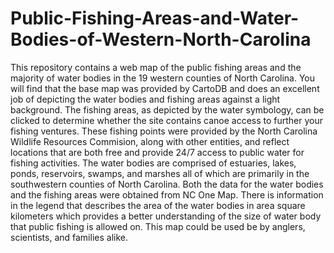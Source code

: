 # Public-Fishing-Areas-and-Water-Bodies-of-Western-North-Carolina
This repository contains a web map of the public fishing areas and the majority of water bodies in the 19 western counties of North Carolina. You will find that the base map was provided by CartoDB and does an excellent job of depicting the water bodies and fishing areas against a light background. The fishing areas, as depicted by the water symbology, can be clicked to determine whether the site contains canoe access to further your fishing ventures. These fishing points were provided by the North Carolina Wildlife Resources Commision, along with other entities, and reflect locations that are both free and provide 24/7 access to public water for fishing activities. The water bodies are comprised of estuaries, lakes, ponds, reservoirs, swamps, and marshes all of which are primarily in the southwestern counties of North Carolina. Both the data for the water bodies and the fishing areas were obtained from NC One Map. There is information in the legend that describes the area of the water bodies in area square kilometers which provides a better understanding of the size of water body that public fishing is allowed on. This map could be used be by anglers, scientists, and families alike.
